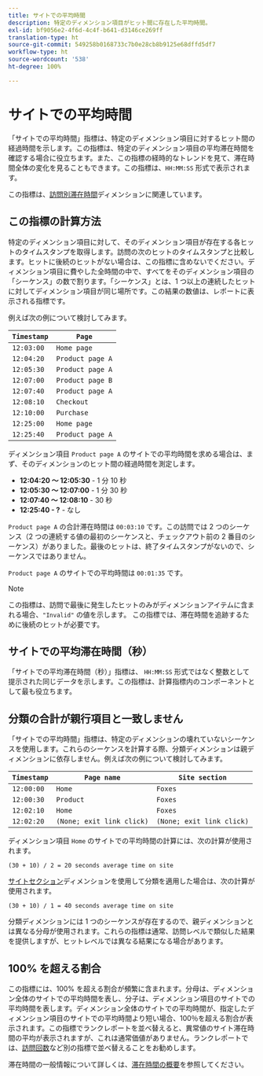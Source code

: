 ```yaml
---
title: サイトでの平均時間
description: 特定のディメンション項目がヒット間に存在した平均時間。
exl-id: bf9056e2-4f6d-4c4f-b641-d3146ce269ff
translation-type: ht
source-git-commit: 549258b0168733c7b0e28cb8b9125e68dffd5df7
workflow-type: ht
source-wordcount: '538'
ht-degree: 100%

---
```


# サイトでの平均時間

「サイトでの平均時間」指標は、特定のディメンション項目に対するヒット間の経過時間を示します。この指標は、特定のディメンション項目の平均滞在時間を確認する場合に役立ちます。また、この指標の経時的なトレンドを見て、滞在時間全体の変化を見ることもできます。この指標は、`HH:MM:SS` 形式で表示されます。

この指標は、[訪問別滞在時間](../dimensions/time-spent-per-visit.md)ディメンションに関連しています。

## この指標の計算方法

特定のディメンション項目に対して、そのディメンション項目が存在する各ヒットのタイムスタンプを取得します。訪問の次のヒットのタイムスタンプと比較します。ヒットに後続のヒットがない場合は、この指標に含めないでください。ディメンション項目に費やした全時間の中で、すべてをそのディメンション項目の「シーケンス」の数で割ります。「シーケンス」とは、1 つ以上の連続したヒットに対してディメンション項目が同じ場所です。この結果の数値は、レポートに表示される指標です。

例えば次の例について検討してみます。

| `Timestamp` | `Page` |
| --- | --- |
| `12:03:00` | `Home page` |
| `12:04:20` | `Product page A` |
| `12:05:30` | `Product page A` |
| `12:07:00` | `Product page B` |
| `12:07:40` | `Product page A` |
| `12:08:10` | `Checkout` |
| `12:10:00` | `Purchase` |
| `12:25:00` | `Home page` |
| `12:25:40` | `Product page A` |


ディメンション項目 `Product page A` のサイトでの平均時間を求める場合は、まず、そのディメンションのヒット間の経過時間を測定します。

* **12:04:20 ～ 12:05:30** - 1 分 10 秒
* **12:05:30 ～ 12:07:00** - 1 分 30 秒
* **12:07:40 ～ 12:08:10** - 30 秒
* **12:25:40 - ?** - なし

`Product page A` の合計滞在時間は `00:03:10` です。この訪問では 2 つのシーケンス（2 つの連続する値の最初のシーケンスと、チェックアウト前の 2 番目のシーケンス）がありました。最後のヒットは、終了タイムスタンプがないので、シーケンスではありません。

`Product page A` のサイトでの平均時間は `00:01:35` です。

>[!NOTE]
>
>この指標は、訪問で最後に発生したヒットのみがディメンションアイテムに含まれる場合、`"Invalid"` の値を示します。 この指標では、滞在時間を追跡するために後続のヒットが必要です。

## サイトでの平均滞在時間（秒）

「サイトでの平均滞在時間（秒）」指標は、 `HH:MM:SS` 形式ではなく整数として提示された同じデータを示します。この指標は、計算指標内のコンポーネントとして最も役立ちます。

## 分類の合計が親行項目と一致しません

「サイトでの平均時間」指標は、特定のディメンションの壊れていないシーケンスを使用します。これらのシーケンスを計算する際、分類ディメンションは親ディメンションに依存しません。例えば次の例について検討してみます。

| `Timestamp` | `Page name` | `Site section` |
| --- | --- | --- |
| `12:00:00` | `Home` | `Foxes` |
| `12:00:30` | `Product` | `Foxes` |
| `12:02:10` | `Home` | `Foxes` |
| `12:02:20` | `(None; exit link click)` | `(None; exit link click)` |

ディメンション項目 `Home` のサイトでの平均時間の計算には、次の計算が使用されます。

```text
(30 + 10) / 2 = 20 seconds average time on site
```

[サイトセクション](../dimensions/site-section.md)ディメンションを使用して分類を適用した場合は、次の計算が使用されます。

```text
(30 + 10) / 1 = 40 seconds average time on site
```

分類ディメンションには 1 つのシーケンスが存在するので、親ディメンションとは異なる分母が使用されます。これらの指標は通常、訪問レベルで類似した結果を提供しますが、ヒットレベルでは異なる結果になる場合があります。

## 100% を超える割合

この指標には、100% を超える割合が頻繁に含まれます。分母は、ディメンション全体のサイトでの平均時間を表し、分子は、ディメンション項目のサイトでの平均時間を表します。ディメンション全体のサイトでの平均時間が、指定したディメンション項目のサイトでの平均時間より短い場合、100％を超える割合が表示されます。この指標でランクレポートを並べ替えると、異常値のサイト滞在時間の平均が表示されますが、これは通常価値がありません。ランクレポートでは、[訪問回数](visits.md)など別の指標で並べ替えることをお勧めします。

滞在時間の一般情報について詳しくは、[滞在時間の概要](time-spent.md)を参照してください。
